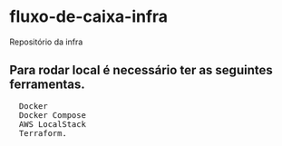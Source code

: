 # fluxo-de-caixa-infra
Repositório da infra

## Para rodar local é necessário ter as seguintes ferramentas.

<pre>
  Docker
  Docker Compose
  AWS LocalStack
  Terraform.
</pre>

